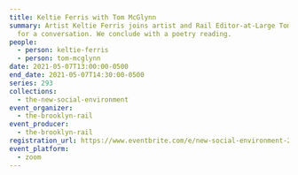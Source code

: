 ```yaml
---
title: Keltie Ferris with Tom McGlynn
summary: Artist Keltie Ferris joins artist and Rail Editor-at-Large Tom McGlynn
  for a conversation. We conclude with a poetry reading.
people:
  - person: keltie-ferris
  - person: tom-mcglynn
date: 2021-05-07T13:00:00-0500
end_date: 2021-05-07T14:30:00-0500
series: 293
collections:
  - the-new-social-environment
event_organizer:
  - the-brooklyn-rail
event_producer:
  - the-brooklyn-rail
registration_url: https://www.eventbrite.com/e/new-social-environment-293-keltie-ferris-tickets-152577843437
event_platform:
  - zoom
---
```

